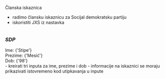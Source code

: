 Članska iskaznica
- radimo člansku iskaznicu za Socijal demokratsku partiju
- iskoristiti JXS iz nastavka
<div style={{
    border: '1px solid black',
    borderRadius: 8,
    width: 300,
    height: 180,
    padding: 20,
    margin: 20,
    textAlign: 'left',
    display: "flex",
    alignItems: "flex-start",
    gap: 20
  }}>
  <img src={batman} alt="" />
  <div>
      <h3 style={{marginTop: 0}}>
          <i>SDP</i>
      </h3>
      <div>Ime: {'Stipe'}</div>
      <div>Prezime: {'Mesić'}</div>
      <div>Dob: {'98'}</div>
  </div>
</div>
- kreirati tri inputa za ime, prezime i dob
- informacije na iskaznici se moraju prikazivati istovremeno kod utipkavanja u inpute